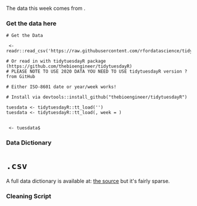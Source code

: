 # 

The data this week comes from []().

### Get the data here

```{r}
# Get the Data

 <- readr::read_csv('https://raw.githubusercontent.com/rfordatascience/tidytuesday/master/data///.csv')

# Or read in with tidytuesdayR package (https://github.com/thebioengineer/tidytuesdayR)
# PLEASE NOTE TO USE 2020 DATA YOU NEED TO USE tidytuesdayR version ? from GitHub

# Either ISO-8601 date or year/week works!

# Install via devtools::install_github("thebioengineer/tidytuesdayR")

tuesdata <- tidytuesdayR::tt_load('')
tuesdata <- tidytuesdayR::tt_load(, week = )


 <- tuesdata$
```
### Data Dictionary

# `.csv`

A full data dictionary is available at: [the source](https://data.sfgov.org/City-Infrastructure/Street-Tree-List/tkzw-k3nq) but it's fairly sparse.



### Cleaning Script

